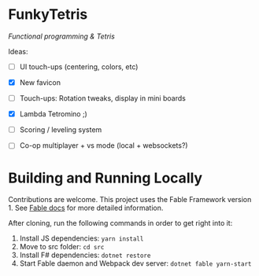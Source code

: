 # FunkyTetris
*Functional programming & Tetris*

Ideas:  
  - [ ] UI touch-ups (centering, colors, etc)
  - [x] New favicon
  - [ ] Touch-ups: Rotation tweaks, display in mini boards
  - [x] Lambda Tetromino ;)
  - [ ] Scoring / leveling system
  - [ ] Co-op multiplayer + vs mode (local + websockets?)
  
  
# Building and Running Locally

Contributions are welcome. This project uses the Fable Framework version 1. See [Fable docs](http://fable.io/docs/) for more detailed information.

After cloning, run the following commands in order to get right into it:

1. Install JS dependencies: `yarn install`
2. Move to src folder: `cd src`
3. Install F# dependencies: `dotnet restore`
4. Start Fable daemon and Webpack dev server: `dotnet fable yarn-start`
